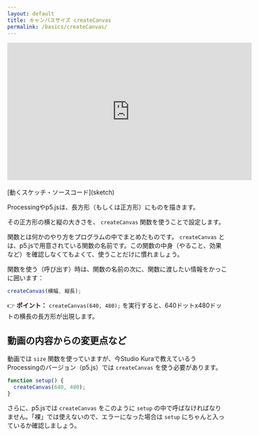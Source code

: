 ```yaml
---
layout: default
title: キャンバスサイズ createCanvas
permalink: /basics/createCanvas/
---
```

<div class="youtube-video-container">
  <iframe
    width="560"
    height="315"
    src="https://www.youtube.com/embed/hUtK97EW3jA"
    frameborder="0"
    allow="accelerometer; autoplay; encrypted-media; gyroscope; picture-in-picture"
    allowfullscreen
  ></iframe>
</div>
<br />
[動くスケッチ・ソースコード](sketch)

Processingやp5.jsは、長方形（もしくは正方形）にものを描きます。

その正方形の横と縦の大きさを、 `createCanvas` 関数を使うことで設定します。

関数とは何かのやり方をプログラムの中でまとめたものです。 `createCanvas` とは、p5.jsで用意されている関数の名前です。この関数の中身（やること、効果など）を確認しなくてもよくて、使うことだけに慣れましょう。

関数を使う（呼び出す）時は、関数の名前の次に、関数に渡したい情報をかっこに囲います：

```js
createCanvas(横幅, 縦長);
```

👉 __ポイント：__ `createCanvas(640, 480);` を実行すると、640ドットx480ドットの横長の長方形が出現します。

## 動画の内容からの変更点など

動画では `size` 関数を使っていますが、今Studio Kuraで教えているうProcessingのバージョン（p5.js）では `createCanvas` を使う必要があります。

```js
function setup() {
  createCanvas(640, 480);
}
```

さらに、p5.jsでは `createCanvas` をこのように `setup` の中で呼ばなければなりません。「裸」では使えないので、エラーになった場合は `setup` にちゃんと入っているか確認しましょう。
